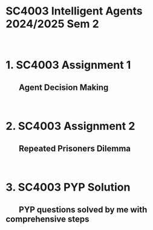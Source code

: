 # SC4003 Intelligent Agents 2024/2025 Sem 2
<br>

# 1. SC4003 Assignment 1
## $~~~~~~$ Agent Decision Making   
<br>  

# 2. SC4003 Assignment 2
## $~~~~~~$ Repeated Prisoners Dilemma
<br>

# 3. SC4003 PYP Solution
## $~~~~~~$ PYP questions solved by me with comprehensive steps
